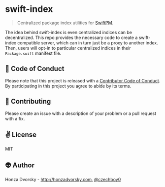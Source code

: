 # swift-index

> Centralized package index utilities for [SwiftPM](https://github.com/apple/swift-package-manager).

The idea behind swift-index is even centralized indices can be decentralized. This repo provides the necessary code to create a swift-index compatible server, which can in turn just be a proxy to another index. Then, users will opt-in to particular centralized indices in their `Package.swift` manifest file.

:blue_heart: Code of Conduct
------------
Please note that this project is released with a [Contributor Code of Conduct](./CODE_OF_CONDUCT.md). By participating in this project you agree to abide by its terms.

:gift_heart: Contributing
------------
Please create an issue with a description of your problem or a pull request with a fix. 

:v: License
-------
MIT

:alien: Author
------
Honza Dvorsky - http://honzadvorsky.com, [@czechboy0](http://twitter.com/czechboy0)

